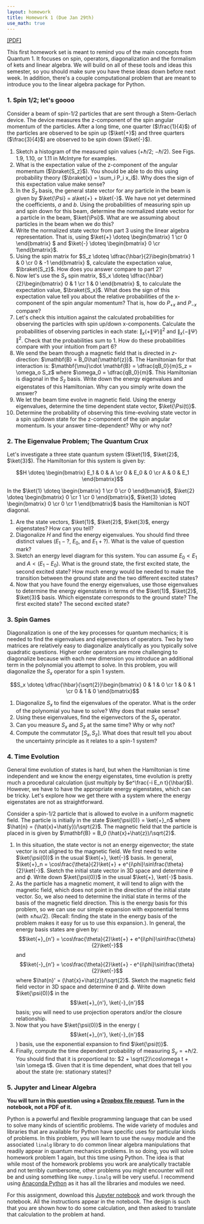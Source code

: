 ```yaml
---
layout: homework
title: Homework 1 (Due Jan 29th)
use_math: true
---
```


[[PDF]](./homework1.pdf)

This first homework set is meant to remind you of the main concepts from Quantum 1. It focuses on spin, operators, diagonalization and the formalism of kets and linear algebra. We will build on all of these tools and ideas this semester, so you should make sure you have these ideas down before next week. In addition, there's a couple computational problem that are meant to introduce you to the linear algebra package for Python.

### 1. Spin 1/2; let's goooo

Consider a beam of spin-1/2 particles that are sent through a Stern-Gerlach device. The device measures the z-component of the spin angular momentum of the particles. After a long time, one quarter ($\frac{1}{4}$) of the particles are observed to be spin up ($\ket{+}$) and three quarters ($\frac{3}{4}$) are observed to be spin down ($\ket{-}$).

1. Sketch a histogram of the measured spin values ($+\hbar/2$; $-\hbar/2$). See Figs. 1.9, 1.10, or 1.11 in McIntyre for examples.
2. What is the expectation value of the z-component of the angular momentum ($\braket{S_z}$). You should be able to do this using probability theory ($\braket{x} = \sum_i P_i x_i$). Why does the sign of this expectation value make sense?
3. In the $S_z$ basis, the general state vector for any particle in the beam is given by $\ket{\Psi} = a\ket{+} + b\ket{-}$. We have not yet determined the coefficients, $a$ and $b$. Using the probabilities of measuring spin up and spin down for this beam, determine the normalized state vector for a particle in the beam, $\ket{\Psi}$. What are we assuming about particles in the beam when we do this?
4. Write the normalized state vector from part 3 using the linear algebra representation. That is, using $\ket{+} \doteq \begin{bmatrix} 1 \cr 0 \end{bmatrix} $ and $\ket{-} \doteq \begin{bmatrix} 0 \cr 1\end{bmatrix}$.
5. Using the spin matrix for $S_z \doteq \dfrac{\hbar}{2}\begin{bmatrix} 1 & 0 \cr 0 & -1 \end{bmatrix} $, calculate the expectation value, $\braket{S_z}$. How does you answer compare to part 2?
6. Now let's use the $S_x$ spin matrix, $S_x \doteq \dfrac{\hbar}{2}\begin{bmatrix} 0 & 1 \cr 1 & 0 \end{bmatrix} $, to calculate the expectation value, $\braket{S_x}$. What does the sign of this expectation value tell you about the relative probabilities of the x-component of the spin angular momentum? That is, how do $P_{+x}$ and $P_{-x}$ compare?
7. Let's check this intuition against the calculated probabilities for observing the particles with spin up/down x-components. Calculate the probabilities of observing particles in each state: $\|_x\langle + \| \Psi \rangle\|^2$ and $\|_x\langle - \| \Psi \rangle\|^2$. Check that the probabilities sum to 1. How do these probabilities compare with your intuition from part 6?
8. We send the beam through a magnetic field that is directed in $z$-direction: $\mathbf{B} = B_0\hat{\mathbf{z}}$. The Hamiltonian for that interaction is: $\mathbf{\mu}\cdot \mathbf{B} = \dfrac{qB_0}{m}S_z = \omega_o S_z$ where $\omega_0 = \dfrac{qB_0}{m}$. This Hamiltonian is diagonal in the $S_z$ basis. Write down the energy eigenvalues and eigenstates of this Hamiltonian. Why can you simply write down the answer?
9. We let the beam time evolve in magnetic field. Using the energy eigenvalues, determine the time dependent state vector, $\ket{\Psi(t)}$.
10. Determine the probability of observing this time-evolving state vector in a spin up/down state for the z-component of the spin angular momentum. Is your answer time-dependent? Why or why not?

### 2. The Eigenvalue Problem; The Quantum Crux

Let's investigate a three state quantum system ($\ket{1}$, $\ket{2}$, $\ket{3}$). The Hamiltonian for this system is given by:

$$H \doteq \begin{bmatrix} E_1 & 0 & A \cr 0 & E_0 & 0 \cr A & 0 & E_1 \end{bmatrix}$$

In the $\ket{1} \doteq \begin{bmatrix} 1 \cr 0 \cr 0 \end{bmatrix}$, $\ket{2} \doteq \begin{bmatrix} 0 \cr 1 \cr 0 \end{bmatrix}$, $\ket{3} \doteq \begin{bmatrix} 0 \cr 0 \cr 1 \end{bmatrix}$ basis the Hamiltonian is NOT diagonal.

1. Are the state vectors, $\ket{1}$, $\ket{2}$, $\ket{3}$, energy eigenstates? How can you tell?
2. Diagonalize $H$ and find the energy eigenvalues. You should find three distinct values ($E_1 - ?$, $E_0$, and $E_1 + ?$). What is the value of question mark?
3. Sketch an energy level diagram for this system. You can assume $E_0 < E_1$ and $A < (E_1-E_0)$. What is the ground state, the first excited state, the second excited state? How much energy would be needed to make the transition between the ground state and the two different excited states?
4. Now that you have found the energy eigenvalues, use those eigenvalues to determine the energy eigenstates in terms of the $\ket{1}$, $\ket{2}$, $\ket{3}$ basis. Which eigenstate corresponds to the ground state? The first excited state? The second excited state?

### 3. Spin Games

Diagonalization is one of the key processes for quantum mechanics; it is needed to find the eigenvalues and eigenvectors of operators. Two by two matrices are relatively easy to diagonalize analytically as you typically solve quadratic questions. Higher order operators are more challenging to diagonalize because with each new dimension you introduce an additional term in the polynomial you attempt to solve. In this problem, you will diagonalize the $S_x$ operator for a spin 1 system.

$$S_x \doteq \dfrac{\hbar}{\sqrt{2}}\begin{bmatrix} 0 & 1 & 0 \cr 1 & 0 & 1 \cr 0 & 1 & 0 \end{bmatrix}$$

1. Diagonalize $S_x$ to find the eigenvalues of the operator. What is the order of the polynomial you have to solve? Why does that make sense?
2. Using these eigenvalues, find the eigenvectors of the $S_x$ operator.
3. Can you measure $S_x$ and $S_z$ at the same time? Why or why not?
4. Compute the commutator $[S_x,S_z]$. What does that result tell you about the uncertainty principle as it relates to a spin-1 system?

### 4. Time Evolution

General time evolution of states is hard, but when the Hamiltonian is time independent and we know the energy eigenstates, time evolution is pretty much a procedural calculation (just multiply by $e^\frac{-i E_n t}{\hbar}$). However, we have to have the appropriate energy eigenstates, which can be tricky. Let's explore how we get there with a system where the energy eigenstates are not as straightforward.

Consider a spin-1/2 particle that is allowed to evolve in a uniform magnetic field. The particle is initially in the state $\ket{\psi(0)} = \ket{+}_n$ where $\hat{n} = (\hat{x}+\hat{y})/\sqrt{2}$. The magnetic field that the particle is placed in is given by $\mathbf{B} = B_0 (\hat{x}+\hat{z})/\sqrt{2}$.

1. In this situation, the state vector is not an energy eigenvector; the state vector is not aligned to the magnetic field. We first need to write $\ket{\psi(0)}$ in the usual $\ket{+}, \ket{-}$ basis. In general, $\ket{+}_n = \cos\frac{\theta}{2}\ket{+} + e^{i\phi}\sin\frac{\theta}{2}\ket{-}$. Sketch the initial state vector in 3D space and determine $\theta$ and $\phi$. Write down $\ket{\psi(0)}$ in the usual $\ket{+}, \ket{-}$ basis.
2. As the particle has a magnetic moment, it will tend to align with the magnetic field, which does not point in the direction of the initial state vector. So, we also need to determine the initial state in terms of the basis of the magnetic field direction. This is the energy basis for this problem, so we can use our simple expansion with exponential terms (with $\pm \hbar \omega/2$). (Recall: finding the state in the energy basis of the problem makes it easy for us to use this expansion.). In general, the energy basis states are given by:
$$\ket{+}_{n'} = \cos\frac{\theta}{2}\ket{+} + e^{i\phi}\sin\frac{\theta}{2}\ket{-}$$
and
$$\ket{-}_{n'} = \cos\frac{\theta}{2}\ket{+} - e^{i\phi}\sin\frac{\theta}{2}\ket{-}$$ where $\hat{n}' = (\hat{x}+\hat{z})/\sqrt{2}$. Sketch the magnetic field field vector in 3D space and determine $\theta$ and $\phi$.
Write down $\ket{\psi(0)}$ in the $$\ket{+}_{n'}, \ket{-}_{n'}$$ basis; you will need to use projection operators and/or the closure relationship.
3. Now that you have $\ket{\psi(0)}$ in the energy ($$\ket{+}_{n'}, \ket{-}_{n'}$$) basis, use the exponential expansion to find $\ket{\psi(t)}$.
4. Finally, compute the time dependent probability of measuring $S_y = +\hbar/2$. You should find that it is proportional to: $2 + \sqrt{2}\cos\omega t + \sin \omega t$. Given that it is time dependent, what does that tell you about the state (re: stationary states)?

### 5. Jupyter and Linear Algebra

**You will turn in this question using a [Dropbox file request](https://www.dropbox.com/request/u3J2phx9zlkCZXfpzJaR). Turn in the notebook, not a PDF of it.**

Python is a powerful and flexible programming language that can be used to solve many kinds of scientific problems. The wide variety of modules and libraries that are available for Python have specific uses for particular kinds of problems. In this problem, you will learn to use the `numpy` module and the associated `linalg` library to do common linear algebra manipulations that readily appear in quantum mechanics problems. In so doing, you will solve homework problem 1 again, but this time using Python. The idea is that while most of the homework problems you work are analytically tractable and not terribly cumbersome, other problems you might encounter will not be and using something like `numpy.linalg` will be very useful. I recommend using [Anaconda Python](https://www.anaconda.com/products/individual) as it has all the libraries and modules we need.

For this assignment, download this [Jupyter notebook](./notebooks/Homework1_Problem5_STUDENT.ipynb) and work through the notebook. All the instructions appear in the notebook. The design is such that you are shown how to do some calculation, and then asked to translate that calculation to the problem at hand.
